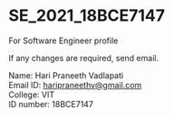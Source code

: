 # SE_2021_18BCE7147
For Software Engineer profile


If any changes are required, send email.

Name: Hari Praneeth Vadlapati \
Email ID: haripraneethv@gmail.com \
College: VIT \
ID number: 18BCE7147